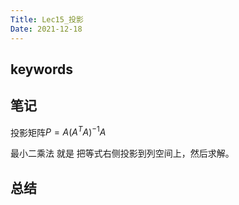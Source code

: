 ```yaml
---
Title: Lec15_投影
Date: 2021-12-18
---
```


## keywords

## 笔记

投影矩阵$P=A(A^TA)^{-1}A$

最小二乘法 就是 把等式右侧投影到列空间上，然后求解。

## 总结